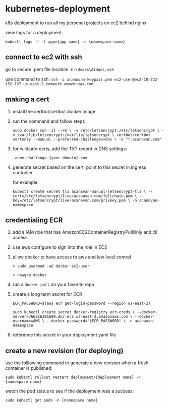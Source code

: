 # kubernetes-deployment

k8s deployment to run all my personal projects on ec2 behind nginx

view logs for a deployment:

`kubectl logs -f -l app={app name} -n {namespace-name}`

## connect to ec2 with ssh

go to secure .pem file location: `C:\Users\Aidan\.ssh`

use command to ssh:
`ssh -i acanavan-keypair.pem ec2-user@ec2-18-222-152-137.us-east-2.compute.amazonaws.com`

## making a cert

1. install the certbot/certbot docker image

2. run the command and follow steps

   `sudo docker run -it --rm \
-v /etc/letsencrypt:/etc/letsencrypt \
-v /var/lib/letsencrypt:/var/lib/letsencrypt \
certbot/certbot certonly --manual --preferred-challenges=dns \
-d "*.acanavan.com"`

3. for wildcard certs, add the TXT record in DNS settings:

   `_acme-challenge.{your domain}.com`

4. generate secret based on the cert, point to this secret in ingress controller

   for example:

   `kubectl create secret tls acanavan-manual-letsencrypt-tls \
--cert=/etc/letsencrypt/live/acanavan.com/fullchain.pem \
--key=/etc/letsencrypt/live/acanavan.com/privkey.pem \
-n acanavan-namespace`

## credentialing ECR

1. add a IAM role that has AmazonEC2ContainerRegistryPullOnly and cli access
2. use aws configure to sign into the role in EC2
3. allow docker to have access to aws and low level control

   `> sudo usermod -aG docker ec2-user`

   `> newgrp docker`

4. run a `docker pull` on your favorite repo
5. create a long term secret for ECR

   `ECR_PASSWORD=$(aws ecr get-login-password --region us-east-2)`

   `sudo kubectl create secret docker-registry ecr-creds \
--docker-server=766216391680.dkr.ecr.us-east-2.amazonaws.com \
--docker-username=AWS \
--docker-password="$ECR_PASSWORD" \
-n acanavan-namespace`

6. reference this secret in your deployment.yaml file

## create a new revision (for deploying)

use the folllowing command to generate a new revision when a fresh container is published:

`sudo kubectl rollout restart deployment/{deployment name} -n {namespace name}`

watch the pod status to see if the deployment was a success:

`sudo kubectl get pods -n {namespace name}`
